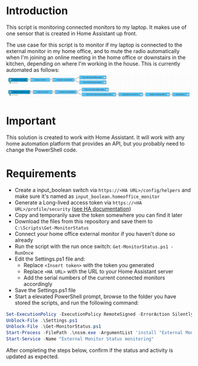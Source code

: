 # Introduction
This script is monitoring connected monitors to my laptop. It makes use of one sensor that is created in Home Assistant up front. 

The use case for this script is to monitor if my laptop is connected to the external monitor in my home office, and to mute the radio automatically when I'm joining an online meeting in the home office or downstairs in the kitchen, depending on where I'm working in the house. This is currently automated as follows:
![A process flow in node-red that controls the radios in the house based on if the home office monitor is connected](node-red_process_flow.png)

# Important
This solution is created to work with Home Assistant. It will work with any home automation platform that provides an API, but you probably need to change the PowerShell code.

# Requirements
* Create a input_boolean switch via `https://<HA URL>/config/helpers` and make sure it's named as `input_boolean.homeoffice_monitor`
* Generate a Long-lived access token via `https://<HA URL>/profile/security` ([see HA documentation](https://developers.home-assistant.io/docs/auth_api/#long-lived-access-token))
* Copy and temporarily save the token somewhere you can find it later
* Download the files from this repository and save them to `C:\Scripts\Get-MonitorStatus`
* Connect your home office external monitor if you haven't done so already
* Run the script with the run once switch: `Get-MonitorStatus.ps1 -RunOnce`
* Edit the Settings.ps1 file and:
  * Replace `<Insert token>` with the token you generated
  * Replace `<HA URL>` with the URL to your Home Assistant server
  * Add the serial numbers of the current connected monitors accordingly
* Save the Settings.ps1 file
* Start a elevated PowerShell prompt, browse to the folder you have stored the scripts, and run the following command:
```powershell
Set-ExecutionPolicy -ExecutionPolicy RemoteSigned -ErrorAction SilentlyContinue
Unblock-File .\Settings.ps1
Unblock-File .\Get-MonitorStatus.ps1
Start-Process -FilePath .\nssm.exe -ArgumentList 'install "External Monitor Status monitoring" "C:\Windows\System32\WindowsPowerShell\v1.0\powershell.exe" "-command "& { . C:\Scripts\Get-MonitorStatus\Get-MonitorStatus.ps1 }"" ' -NoNewWindow -Wait
Start-Service -Name "External Monitor Status monitoring"
```

After completing the steps below, confirm if the status and activity is updated as expected.